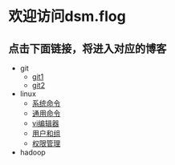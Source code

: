 # 欢迎访问dsm.flog
## 点击下面链接，将进入对应的博客
- git
	- [git1](https://dsm9966.github.io/notebook.github.io/1)
	- [git2](https://dsm9966.github.io/notebook.github.io/2)
- linux
	- [系统命令](https://dsm9966.github.io/notebook.github.io/3)
	- [通用命令](https://dsm9966.github.io/notebook.github.io/4)
	- [vi编辑器](https://dsm9966.github.io/notebook.github.io/5)
	- [用户和组](https://dsm9966.github.io/notebook.github.io/6)
	- [权限管理](https://dsm9966.github.io/notebook.github.io/7)
- hadoop
